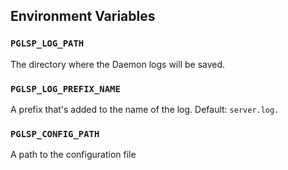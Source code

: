 ## Environment Variables

[//]: # (BEGIN ENV_VARS)


### `PGLSP_LOG_PATH`

 The directory where the Daemon logs will be saved.

### `PGLSP_LOG_PREFIX_NAME`

 A prefix that's added to the name of the log. Default: `server.log.`

### `PGLSP_CONFIG_PATH`

 A path to the configuration file


[//]: # (END ENV_VARS)
